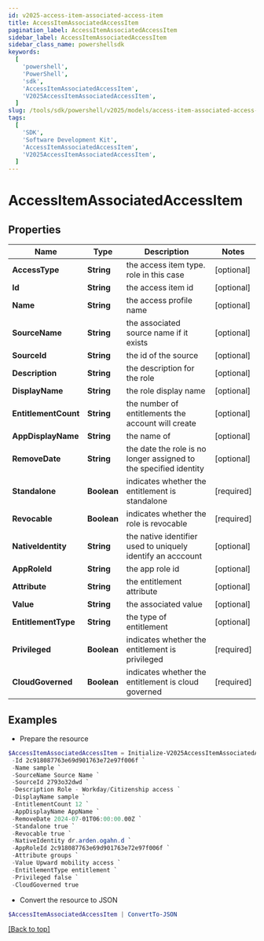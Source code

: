 ```yaml
---
id: v2025-access-item-associated-access-item
title: AccessItemAssociatedAccessItem
pagination_label: AccessItemAssociatedAccessItem
sidebar_label: AccessItemAssociatedAccessItem
sidebar_class_name: powershellsdk
keywords:
  [
    'powershell',
    'PowerShell',
    'sdk',
    'AccessItemAssociatedAccessItem',
    'V2025AccessItemAssociatedAccessItem',
  ]
slug: /tools/sdk/powershell/v2025/models/access-item-associated-access-item
tags:
  [
    'SDK',
    'Software Development Kit',
    'AccessItemAssociatedAccessItem',
    'V2025AccessItemAssociatedAccessItem',
  ]
---
```


# AccessItemAssociatedAccessItem

## Properties

| Name | Type | Description | Notes |
| --- | --- | --- | --- |
| **AccessType** | **String** | the access item type. role in this case | [optional] |
| **Id** | **String** | the access item id | [optional] |
| **Name** | **String** | the access profile name | [optional] |
| **SourceName** | **String** | the associated source name if it exists | [optional] |
| **SourceId** | **String** | the id of the source | [optional] |
| **Description** | **String** | the description for the role | [optional] |
| **DisplayName** | **String** | the role display name | [optional] |
| **EntitlementCount** | **String** | the number of entitlements the account will create | [optional] |
| **AppDisplayName** | **String** | the name of | [optional] |
| **RemoveDate** | **String** | the date the role is no longer assigned to the specified identity | [optional] |
| **Standalone** | **Boolean** | indicates whether the entitlement is standalone | [required] |
| **Revocable** | **Boolean** | indicates whether the role is revocable | [required] |
| **NativeIdentity** | **String** | the native identifier used to uniquely identify an acccount | [optional] |
| **AppRoleId** | **String** | the app role id | [optional] |
| **Attribute** | **String** | the entitlement attribute | [optional] |
| **Value** | **String** | the associated value | [optional] |
| **EntitlementType** | **String** | the type of entitlement | [optional] |
| **Privileged** | **Boolean** | indicates whether the entitlement is privileged | [required] |
| **CloudGoverned** | **Boolean** | indicates whether the entitlement is cloud governed | [required] |

## Examples

- Prepare the resource

```powershell
$AccessItemAssociatedAccessItem = Initialize-V2025AccessItemAssociatedAccessItem  -AccessType role `
 -Id 2c918087763e69d901763e72e97f006f `
 -Name sample `
 -SourceName Source Name `
 -SourceId 2793o32dwd `
 -Description Role - Workday/Citizenship access `
 -DisplayName sample `
 -EntitlementCount 12 `
 -AppDisplayName AppName `
 -RemoveDate 2024-07-01T06:00:00.00Z `
 -Standalone true `
 -Revocable true `
 -NativeIdentity dr.arden.ogahn.d `
 -AppRoleId 2c918087763e69d901763e72e97f006f `
 -Attribute groups `
 -Value Upward mobility access `
 -EntitlementType entitlement `
 -Privileged false `
 -CloudGoverned true
```

- Convert the resource to JSON

```powershell
$AccessItemAssociatedAccessItem | ConvertTo-JSON
```

[[Back to top]](#)
